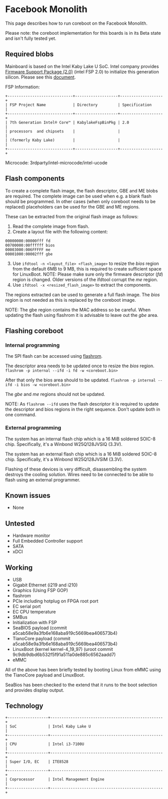 # Facebook Monolith

This page describes how to run coreboot on the Facebook Monolith.

Please note: the coreboot implementation for this boards is in its
Beta state and isn't fully tested yet.

## Required blobs

Mainboard is based on the Intel Kaby Lake U SoC.
Intel company provides [Firmware Support Package (2.0)](../../soc/intel/fsp/index.md)
(intel FSP 2.0) to initialize this generation silicon. Please see this
[document](../../soc/intel/code_development_model/code_development_model.md).

FSP Information:

```eval_rst
+-----------------------------+-------------------+-------------------+
| FSP Project Name            | Directory         | Specification     |
+-----------------------------+-------------------+-------------------+
| 7th Generation Intel® Core™ | KabylakeFspBinPkg | 2.0               |
| processors  and chipsets    |                   |                   |
| (formerly Kaby Lake)        |                   |                   |
+-----------------------------+-------------------+-------------------+
```

Microcode: 3rdparty/intel-microcode/intel-ucode

## Flash components

To create a complete flash image, the flash descriptor, GBE and ME blobs are required. The
complete image can be used when e.g. a blank flash should be programmed. In other cases (when
only coreboot needs to be replaced) placeholders can be used for the GBE and ME regions.

These can be extracted from the original flash image as follows:
1) Read the complete image from flash.
2) Create a layout file with the following content:
```
00000000:00000fff fd
00700000:00ffffff bios
00003000:006FFFFF me
00001000:00002fff gbe
```
3) Use `ifdtool -n <layout_file> <flash_image>` to resize the *bios* region from the default 6MB
   to 9 MB, this is required to create sufficient space for LinuxBoot.
   NOTE: Please make sure only the firmware descriptor (*fd*) region is changed. Older versions
   	 of the ifdtool corrupt the *me* region.
4) Use `ifdtool -x <resized_flash_image>` to extract the components.

The regions extracted can be used to generate a full flash image. The *bios* region is
not needed as this is replaced by the coreboot image.

NOTE: The gbe region contains the MAC address so be careful. When updating the flash using
      flashrom it is advisable to leave out the *gbe* area.

## Flashing coreboot

### Internal programming

The SPI flash can be accessed using [flashrom].

The descriptor area needs to be updated once to resize the *bios* region.
`flashrom -p internal --ifd -i fd -w <coreboot.bin>`

After that only the bios area should to be updated.
`flashrom -p internal --ifd -i bios -w <coreboot.bin>`

The *gbe* and *me* regions should not be updated.

NOTE: As `flashrom --ifd` uses the flash descriptor it is required to update the
      descriptor and bios regions in the right sequence. Don't update both in one command.

### External programming

The system has an internal flash chip which is a 16 MiB soldered SOIC-8 chip.
Specifically, it's a Winbond W25Q128JVSIQ (3.3V).

The system has an external flash chip which is a 16 MiB soldered SOIC-8 chip.
Specifically, it's a Winbond W25Q128JVSIM (3.3V).

Flashing of these devices is very difficult, disassembling the system destroys the cooling
solution. Wires need to be connected to be able to flash using an external programmer.

## Known issues

- None

## Untested

- Hardware monitor
- Full Embedded Controller support
- SATA
- xDCI

## Working

- USB
- Gigabit Ethernet (i219 and i210)
- Graphics (Using FSP GOP)
- flashrom
- PCIe including hotplug on FPGA root port
- EC serial port
- EC CPU temperature
- SMBus
- Initialization with FSP
- SeaBIOS payload (commit a5cab58e9a3fb6e168aba919c5669bea406573b4)
- TianoCore payload (commit a5cab58e9a3fb6e168aba919c5669bea406573b4)
- LinuxBoot (kernel kernel-4_19_97) (uroot commit 9c9db9dbd6b532f5f91a511a0de885c6562aadd7)
- eMMC

All of the above has been briefly tested by booting Linux from eMMC using the TianoCore payload
and LinuxBoot.

SeaBios has been checked to the extend that it runs to the boot selection and provides display
output.

## Technology

```eval_rst
+------------------+--------------------------------------------------+
| SoC              | Intel Kaby Lake U                                |
+------------------+--------------------------------------------------+
| CPU              | Intel i3-7100U                                   |
+------------------+--------------------------------------------------+
| Super I/O, EC    | ITE8528                                          |
+------------------+--------------------------------------------------+
| Coprocessor      | Intel Management Engine                          |
+------------------+--------------------------------------------------+
```

[W25Q128JVSIQ]: https://www.winbond.com/resource-files/w25q128jv%20revf%2003272018%20plus.pdf
[W25Q128JVSIM]: https://www.winbond.com/resource-files/w25q128jv%20dtr%20revb%2011042016.pdf
[flashrom]: https://flashrom.org/Flashrom
